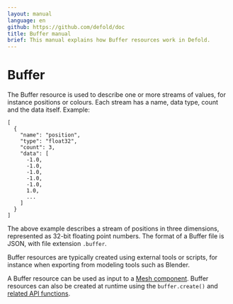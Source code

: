 ```yaml
---
layout: manual
language: en
github: https://github.com/defold/doc
title: Buffer manual
brief: This manual explains how Buffer resources work in Defold.
---
```


# Buffer

The Buffer resource is used to describe one or more streams of values, for instance positions or colours. Each stream has a name, data type, count and the data itself. Example:

```
[
  {
    "name": "position",
    "type": "float32",
    "count": 3,
    "data": [
      -1.0,
      -1.0,
      -1.0,
      -1.0,
      -1.0,
      1.0,
      ...
    ]
  }
]
```

The above example describes a stream of positions in three dimensions, represented as 32-bit floating point numbers. The format of a Buffer file is JSON, with file extension `.buffer`.

Buffer resources are typically created using external tools or scripts, for instance when exporting from modeling tools such as Blender. 

A Buffer resource can be used as input to a [Mesh component](/manuals/mesh). Buffer resources can also be created at runtime using the `buffer.create()` and [related API functions](/ref/stable/buffer/#buffer.create:element_count-declaration). 